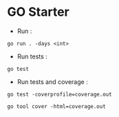 # GO Starter

- Run :

```shell
go run . -days <int>
```

- Run tests :

```shell
go test
```

- Run tests and coverage :

```shell
go test -coverprofile=coverage.out

go tool cover -html=coverage.out
```
